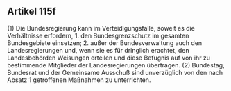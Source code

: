 ## Artikel 115f

(1) Die Bundesregierung kann im Verteidigungsfalle, soweit es die Verhältnisse erfordern,
    1. den Bundesgrenzschutz im gesamten Bundesgebiete einsetzen;
    2. außer der Bundesverwaltung auch den Landesregierungen und, wenn sie es für dringlich erachtet, den Landesbehörden Weisungen erteilen und diese Befugnis auf von ihr zu bestimmende Mitglieder der Landesregierungen übertragen.
(2) Bundestag, Bundesrat und der Gemeinsame Ausschuß sind unverzüglich von den nach Absatz 1 getroffenen Maßnahmen zu unterrichten.

